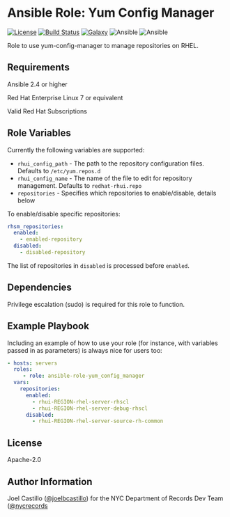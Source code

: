 Ansible Role: Yum Config Manager
=========

[![License](https://img.shields.io/badge/license-Apache-green.svg?style=flat)](https://raw.githubusercontent.com/nycrecords/ansible-role-nginx/master/LICENSE)
[![Build Status](https://travis-ci.com/nycrecords/ansible-role-yum_config_manager.svg?branch=master)](https://travis-ci.org/nycrecords/ansible-role-yum_config_manager)
[![Galaxy](https://img.shields.io/badge/galaxy-nycrecords.yum_config_manager-blue.svg)](https://galaxy.ansible.com/nycrecords/yum_config_manager)
![Ansible](https://img.shields.io/ansible/role/d/44625.svg)
![Ansible](https://img.shields.io/badge/dynamic/json.svg?label=min_ansible_version&url=https%3A%2F%2Fgalaxy.ansible.com%2Fapi%2Fv1%2Froles%2F44625%2F&query=$.min_ansible_version)

Role to use yum-config-manager to manage repositories on RHEL.

Requirements
------------

Ansible 2.4 or higher

Red Hat Enterprise Linux 7 or equivalent

Valid Red Hat Subscriptions

Role Variables
--------------

Currently the following variables are supported:

* `rhui_config_path` - The path to the repository configuration files. Defaults to `/etc/yum.repos.d`
* `rhui_config_name` - The name of the file to edit for repository management. Defaults to `redhat-rhui.repo`
* `repositories` - Specifies which repositories to enable/disable, details below

To enable/disable specific repositories:

```yaml
rhsm_repositories:
  enabled:
    - enabled-repository
  disabled:
    - disabled-repository
```

The list of repositories in `disabled` is processed before `enabled`.

Dependencies
------------

Privilege escalation (sudo) is required for this role to function.

Example Playbook
----------------

Including an example of how to use your role (for instance, with variables passed in as parameters) is always nice for users too:

```yaml
- hosts: servers
  roles:
     - role: ansible-role-yum_config_manager
  vars:
    repositories:
      enabled:
        - rhui-REGION-rhel-server-rhscl
        - rhui-REGION-rhel-server-debug-rhscl
      disabled:
        - rhui-REGION-rhel-server-source-rh-common
```

License
-------

Apache-2.0

Author Information
------------------

Joel Castillo ([@joelbcastillo](https://github.com/joelbcastillo)) for the NYC Department of Records Dev Team ([@nycrecords](https://github.com/nycrecords)
